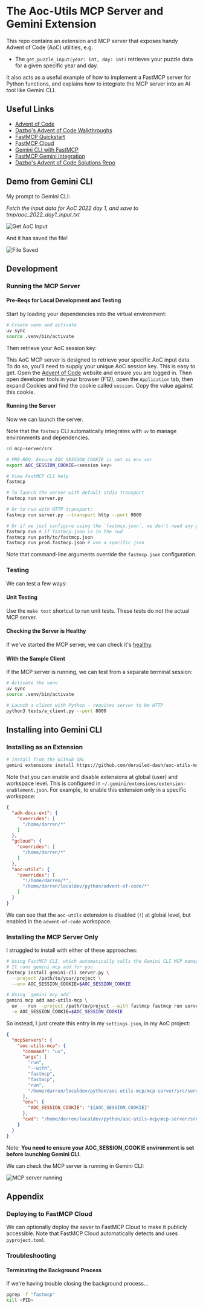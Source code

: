 # The Aoc-Utils MCP Server and Gemini Extension

This repo contains an extension and MCP server that exposes handy Advent of Code (AoC) utilities, e.g.

- The `get_puzzle_input(year: int, day: int)` retrieves your puzzle data for a given specific year and day.

It also acts as a useful example of how to implement a FastMCP server for Python functions, and explains how to integrate the MCP server into an AI tool like Gemini CLI.

## Useful Links

- [Advent of Code](https://adventofcode.com/)
- [Dazbo's Advent of Code Walkthroughs](https://aoc.just2good.co.uk/)
- [FastMCP Quickstart](https://gofastmcp.com/getting-started/quickstart)
- [FastMCP Cloud](https://gofastmcp.com/deployment/fastmcp-cloud)
- [Gemini CLI with FastMCP](https://developers.googleblog.com/en/gemini-cli-fastmcp-simplifying-mcp-server-development/)
- [FastMCP Gemini Integration](https://gofastmcp.com/integrations/gemini-cli)
- [Dazbo's Advent of Code Solutions Repo](https://github.com/derailed-dash/advent-of-code)

## Demo from Gemini CLI

My prompt to Gemini CLI: 

_Fetch the input data for AoC 2022 day 1, and save to tmp/aoc_2022_day1_input.txt_

![Get AoC Input](/docs/media/get-aoc-input.png)

And it has saved the file!

![File Saved](/docs/media/file-saved.png)

## Development

### Running the MCP Server

#### Pre-Reqs for Local Development and Testing

Start by loading your dependencies into the virtual environment:

```bash
# Create venv and activate
uv sync
source .venv/bin/activate
```

Then retrieve your AoC session key:

This AoC MCP server is designed to retrieve your specific AoC input data. To do so, you'll need to supply your unique AoC session key. This is easy to get. Open the [Advent of Code](https://adventofcode.com/) website and ensure you are logged in. Then open developer tools in your browser (F12), open the `Application` tab, then expand Cookies and find the cookie called `session`. Copy the value against this cookie.

#### Running the Server

Now we can launch the server.

Note that the `fastmcp` CLI automatically integrates with `uv` to manage
environments and dependencies.

```bash
cd mcp-server/src

# PRE-REQ: Ensure AOC_SESSION_COOKIE is set as env var
export AOC_SESSION_COOKIE=<session key>

# View FastMCP CLI help
fastmcp 

# To launch the server with default stdio transport
fastmcp run server.py

# Or to run with HTTP transport:
fastmcp run server.py --transport http --port 9000

# Or if we just configure using the `fastmcp.json`, we don't need any parameters:
fastmcp run # If fastmcp.json is in the cwd
fastmcp run path/to/fastmcp.json
fastmcp run prod.fastmcp.json # use a specific json
```

Note that command-line arguments override the `fastmcp.json` configuration.

### Testing

We can test a few ways:

#### Unit Testing

Use the `make test` shortcut to run unit tests. These tests do not the actual MCP server.

#### Checking the Server is Healthy

If we've started the MCP server, we can check it's [healthy](http://127.0.0.1:8000/health).

#### With the Sample Client

If the MCP server is running, we can test from a separate terminal session:

```bash
# Activate the venv
uv sync
source .venv/bin/activate

# Launch a client with Python - requires server to be HTTP
python3 tests/a_client.py --port 8000
```

## Installing into Gemini CLI

### Installing as an Extension

```bash
# Install from the GitHub URL
gemini extensions install https://github.com/derailed-dash/aoc-utils-mcp
```

Note that you can enable and disable extensions at global (user) and workspace level. This is configured in `~/.gemini/extensions/extension-enablement.json`. For example, to enable this extension only in a specific workspace:

```json
{
  "adk-docs-ext": {
    "overrides": [
      "/home/darren/*"
    ]
  },
  "gcloud": {
    "overrides": [
      "/home/darren/*"
    ]
  },
  "aoc-utils": {
    "overrides": [
      "!/home/darren/*",
      "/home/darren/localdev/python/advent-of-code/*"
    ]
  }
}
```

We can see that the `aoc-utils` extension is disabled (`!`) at global level, but enabled in the `advent-of-code` workspace.

### Installing the MCP Server Only

I struggled to install with either of these approaches:

```bash
# Using FastMCP CLI, which automatically calls the Gemini CLI MCP management system
# It runs gemini mcp add for you
fastmcp install gemini-cli server.py \
  --project /path/to/your/project \
  --env AOC_SESSION_COOKIE=$AOC_SESSION_COOKIE

# Using `gemini mcp add`
gemini mcp add aoc-utils-mcp \
  uv -- run --project /path/to/project --with fastmcp fastmcp run server.py \
  -e AOC_SESSION_COOKIE=$AOC_SESSION_COOKIE
```

So instead, I just create this entry in my `settings.json`, in my AoC project:

```json
{
  "mcpServers": {
    "aoc-utils-mcp": {
      "command": "uv",
      "args": [
        "run",
        "--with",
        "fastmcp",
        "fastmcp",
        "run",
        "/home/darren/localdev/python/aoc-utils-mcp/mcp-server/src/server.py"
      ],
      "env": {
        "AOC_SESSION_COOKIE": "${AOC_SESSION_COOKIE}"
      },
      "cwd": "/home/darren/localdev/python/aoc-utils-mcp/mcp-server/src"
    }
  }
}
```

Note: **You need to ensure your AOC_SESSION_COOKIE environment is set before launching Gemini CLI.**

We can check the MCP server is running in Gemini CLI:

![MCP server running](/docs/media/mcp-running-in-gemini.png)

## Appendix

### Deploying to FastMCP Cloud

We can optionally deploy the sever to FastMCP Cloud to make it publicly accessible.
Note that FastMCP Cloud automatically detects and uses `pyproject.toml`.

### Troubleshooting

#### Terminating the Background Process

If we're having trouble closing the background process...

```bash
pgrep -f "fastmcp"
kill <PID>
```